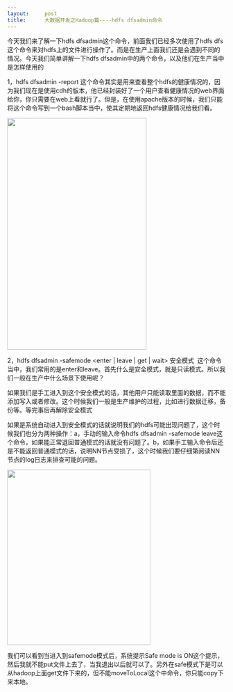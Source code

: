 ```yaml
---
layout:     post
title:      大数据开发之Hadoop篇----hdfs dfsadmin命令
---
```

<div id="article_content" class="article_content clearfix csdn-tracking-statistics" data-pid="blog" data-mod="popu_307" data-dsm="post">
								            <link rel="stylesheet" href="https://csdnimg.cn/release/phoenix/template/css/ck_htmledit_views-f76675cdea.css">
						<div class="htmledit_views" id="content_views">
                <p>今天我们来了解一下hdfs dfsadmin这个命令，前面我们已经多次使用了hdfs dfs这个命令来对hdfs上的文件进行操作了。而是在生产上面我们还是会遇到不同的情况。今天我们简单讲解一下hdfs dfsadmin中的两个命令，以及他们在生产当中是怎样使用的</p>

<p>1，hdfs dfsadmin -report 这个命令其实是用来查看整个hdfs的健康情况的，因为我们现在是使用cdh的版本，他已经封装好了一个用户查看健康情况的web界面给你，你只需要在web上看就行了。但是，在使用apache版本的时候，我们只能将这个命令写到一个bash脚本当中，使其定期地返回hdfs健康情况给我们看。</p>

<p><img alt="" class="has" height="533" src="https://img-blog.csdn.net/20181016113227497?watermark/2/text/aHR0cHM6Ly9ibG9nLmNzZG4ubmV0L3dlaXhpbl8zOTcwMjgzMQ==/font/5a6L5L2T/fontsize/400/fill/I0JBQkFCMA==/dissolve/70" width="321"></p>

<p>2，hdfs dfsadmin -safemode &lt;enter | leave | get | wait&gt; 安全模式  这个命令当中，我们常用的是enter和leave。首先什么是安全模式，就是只读模式。所以我们一般在生产中什么场景下使用呢？</p>

<p>如果我们是手工进入到这个安全模式的话，其他用户只能读取里面的数据，而不能添加写入或者修改。这个时候我们一般是生产维护的过程，比如进行数据迁移，备份等。等完事后再解除安全模式</p>

<p>如果是系统自动进入到安全模式的话就说明我们的hdfs可能出现问题了，这个时候我们也分为两种操作：a，手动的输入命令hdfs dfsadmin -safemode leave这个命令，如果能正常退回普通模式的话就没有问题了。b，如果手工输入命令后还是不能返回普通模式的话，说明NN节点受损了，这个时候我们要仔细第阅读NN节点的log日志来排查可能的问题。</p>

<p><img alt="" class="has" height="403" src="https://img-blog.csdn.net/20181016114327978?watermark/2/text/aHR0cHM6Ly9ibG9nLmNzZG4ubmV0L3dlaXhpbl8zOTcwMjgzMQ==/font/5a6L5L2T/fontsize/400/fill/I0JBQkFCMA==/dissolve/70" width="330"></p>

<p>我们可以看到当进入到safemode模式后，系统提示Safe mode is ON这个提示，然后我就不能put文件上去了，当我退出以后就可以了。另外在safe模式下是可以从hadoop上面get文件下来的，但不能moveToLocal这个中命令，你只能copy下来本地。</p>            </div>
                </div>